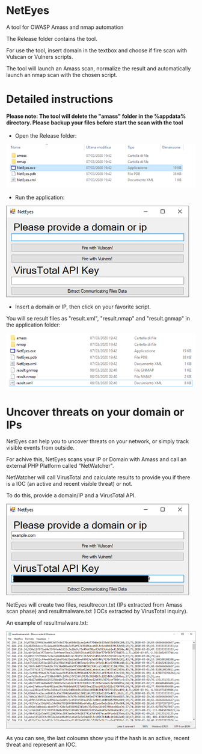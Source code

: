 # NetEyes
A tool for OWASP Amass and nmap automation

The Release folder contains the tool.

For use the tool, insert domain in the textbox and choose if fire scan with Vulscan or Vulners scripts.

The tool will launch an Amass scan, normalize the result and automatically launch an nmap scan with the chosen script.

# Detailed instructions

#### Please note: The tool will delete the "amass" folder in the %appdata% directory. Please backup your files before start the scan with the tool

- Open the Release folder:

![Release Folder](https://raw.githubusercontent.com/randomtable/NetEyes/master/Images/1.png)

- Run the application:

![Application](https://raw.githubusercontent.com/randomtable/NetEyes/master/Images/4.png)

- Insert a domain or IP, then click on your favorite script.

You will se result files as "result.xml", "result.nmap" and "result.gnmap" in the application folder:

![Result](https://raw.githubusercontent.com/randomtable/NetEyes/master/Images/3.png)

# Uncover threats on your domain or IPs

NetEyes can help you to uncover threats on your network, or simply track visible events from outside.

For achive this, NetEyes scans your IP or Domain with Amass and call an external PHP Platform called "NetWatcher".

NetWatcher will call VirusTotal and calculate results to provide you if there is a IOC (an active and recent visible threat) or not.

To do this, provide a domain/IP and a VirusTotal API.

![VirusTotal](https://raw.githubusercontent.com/randomtable/NetEyes/master/Images/5.png)

NetEyes will create two files, resultrecon.txt (IPs extracted from Amass scan phase) and resultmalware.txt (IOCs extracted by VirusTotal inquiry).

An example of resultmalware.txt:

![Malware](https://raw.githubusercontent.com/randomtable/NetEyes/master/Images/6.png)

As you can see, the last coloumn show you if the hash is an active, recent threat and represent an IOC.
